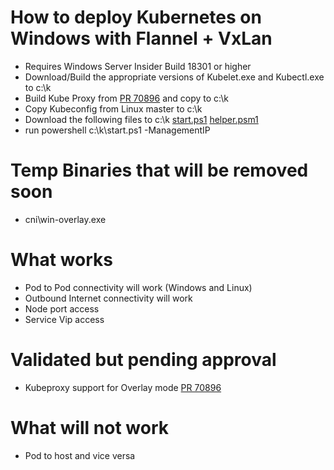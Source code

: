 # How to deploy Kubernetes on Windows with Flannel + VxLan
* Requires Windows Server Insider Build 18301 or higher
* Download/Build the appropriate versions of Kubelet.exe and Kubectl.exe to c:\k
* Build Kube Proxy from [PR 70896](https://github.com/kubernetes/kubernetes/pull/70896) and copy to c:\k
* Copy Kubeconfig from Linux master to c:\k
* Download the following files to c:\k
    [start.ps1](https://github.com/Microsoft/SDN/raw/master/Kubernetes/flannel/overlay/start.ps1) 
    [helper.psm1](https://github.com/Microsoft/SDN/raw/master/Kubernetes/windows/helper.psm1) 
* run powershell c:\k\start.ps1 -ManagementIP <IPAddressOfTheCurrentNode>

# Temp Binaries that will be removed soon
* cni\win-overlay.exe

# What works
* Pod to Pod connectivity will work (Windows and Linux)
* Outbound Internet connectivity will work
* Node port access
* Service Vip access

# Validated but pending approval 
* Kubeproxy support for Overlay mode [PR 70896](https://github.com/kubernetes/kubernetes/pull/70896)

# What will not work
* Pod to host and vice versa
